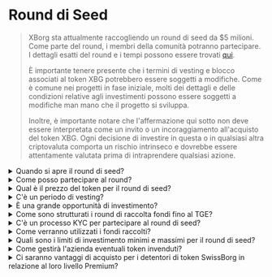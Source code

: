 # Round di Seed

> XBorg sta attualmente raccogliendo un round di seed da $5 milioni. Come parte del round, i membri della comunità potranno partecipare. I dettagli esatti del round e i tempi possono essere trovati [qui](https://www.xborg.com/seed-round).&#x20;
>
> È importante tenere presente che i termini di vesting e blocco associati al token XBG potrebbero essere soggetti a modifiche. Come è comune nei progetti in fase iniziale, molti dei dettagli e delle condizioni relative agli investimenti possono essere soggetti a modifiche man mano che il progetto si sviluppa.
>
> Inoltre, è importante notare che l'affermazione qui sotto non deve essere interpretata come un invito o un incoraggiamento all'acquisto del token XBG. Ogni decisione di investire in questa o in qualsiasi altra criptovaluta comporta un rischio intrinseco e dovrebbe essere attentamente valutata prima di intraprendere qualsiasi azione.

<details>

<summary>Quando si apre il round di seed? </summary>

Il round di seed è stato aperto il 16 maggio 2023 con il vault Prometheus ospitato su [launchpad di XBorg](https://launchpad.xborg.com/project/xborg).

Per quanto riguarda i vault SwissBorg, il primo vault pubblico si apre il 23 maggio 2023 alle 14:00 CET, seguito da altri tre vault. Le date esatte e le dimensioni dei vault possono essere trovate sul [nostro sito web](https://www.xborg.com/how-to-invest).

</details>

<details>

<summary>Come posso partecipare al round? </summary>

Per partecipare al round, puoi acquistare un NFT Prometheus [qui](https://opensea.io/collection/xborg-prometheus) e partecipare al nostro [launchpad](https://launchpad.xborg.com/). In alternativa, puoi scaricare l'app SwissBorg per accedere alle opportunità di investimento. Tuttavia, va notato che solo i detentori di Prometheus sono garantiti un'allocazione e il livello attuale di interesse per il round supera i $4,5 milioni. Di conseguenza, potremmo non essere in grado di garantire allocazioni tramite l'app SwissBorg. I dettagli esatti possono essere trovati [qui](https://www.xborg.com/how-to-invest).&#x20;



</details>

<details>

<summary>Qual è il prezzo del token per il round di seed? </summary>

* VC, BA e Prometheus: $0,045
* SwissBorg Series A, Genesis e Generation: $0,05
* Pubblico: $0,055

</details>

<details>

<summary>C'è un periodo di vesting? </summary>

Per i partecipanti al round strategico e di seed, il tuo investimento ha un periodo di blocco di 3 mesi, seguito da un programma di vesting di 18 mesi dopo il TGE. Inoltre, il 10% dei token XBG acquistati sarà immediatamente disponibile al momento del TGE. Si prega di tenere presente che questi termini sono soggetti a modifiche mentre ci adattiamo per soddisfare i requisiti degli scambi di criptovalute.

</details>

<details>

<summary>È una grande opportunità di investimento? </summary>

Sebbene sia il prezzo più basso a cui qualcuno può acquistare i token XBG, è importante notare che non possiamo garantire un rendimento positivo dell'investimento. Infatti, nessun investimento può garantire un esito positivo.

</details>

<details>

<summary>Come sono strutturati i round di raccolta fondi fino al TGE? </summary>

* **Round strategico:** $1 milione raccolto a $0,025 / token XBG.
* **Round di seed:** $5 milioni raccolti a $0,045-0,055 / token XBG.&#x20;
* **Round pubblico:** Come da LBP.&#x20;

</details>

<details>

<summary>C'è un processo KYC per partecipare al round di seed? </summary>

Sì, sia il round di seed che quello pubblico saranno soggetti a una procedura KYC. Sul launchpad di XBorg, la procedura KYC avviene qui: [https://launchpad.xborg.com/kyc](https://launchpad.xborg.com/kyc)

</details>

<details>

<summary>Come verranno utilizzati i fondi raccolti? </summary>

Stiamo raccogliendo un round di seed da $5 milioni. I fondi raccolti saranno allocati come segue e saranno spesi nel corso di 3 anni.

* **Sviluppi tecnici:** il 60% ($3'000'000) dei fondi sarà destinato a sviluppi tecnici e costi infrastrutturali. Questo rappresenta il costo di 10 ingegneri a tempo pieno per tre anni con uno stipendio medio di mercato di $7'000 al mese.
* **Marketing:** il 20% ($1'000'000) dei fondi sarà destinato a spese di marketing, campagne di influencer, PR, opportunità di sponsorizzazione ed eventi.
* **Liquidità e quotazioni in borsa:** il 10% ($500'000) dei fondi sarà destinato ai pagamenti per le quotazioni in borsa e alla fornitura di liquidità.
* **Costi operativi:** il 10% ($500'000) dei fondi sarà destinato all'affitto dell'ufficio, alle spese legali e alle sottoscrizioni software.

Il tesoro attuale copre i costi non tecnici delle risorse umane.

</details>

<details>

<summary>Quali sono i limiti di investimento minimi e massimi per il round di seed?</summary>

Se sei un detentore di Prometheus, la soglia di investimento minima è fissata a $100, mentre il limite massimo è di $3.000 per NFT. Per gli utenti di SwissBorg, i limiti di investimento sono basati su livelli e variano di conseguenza. Si prega di fare riferimento alla nostra struttura dettagliata dei livelli sul [nostro sito web](https://www.xborg.com/how-to-invest).

</details>

<details>

<summary>Come gestirà l'azienda eventuali token invenduti?</summary>

Nel caso di token invenduti, potrebbero essere conservati nel tesoro e successivamente venduti OTC a grandi investitori.

</details>

<details>

<summary>Ci saranno vantaggi di acquisto per i detentori di token SwissBorg in relazione al loro livello Premium?</summary>

Gli investitori della Serie A e i titolari di Premium Genesis/Generation potranno acquistare token XBG durante il round di seed, sebbene ad una valutazione più alta rispetto ai detentori di Prometheus.

</details>

&#x20;